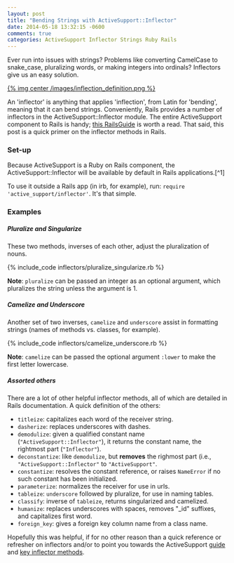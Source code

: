 ```yaml
---
layout: post
title: "Bending Strings with ActiveSupport::Inflector"
date: 2014-05-18 13:32:15 -0600
comments: true
categories: ActiveSupport Inflector Strings Ruby Rails
---
```

Ever run into issues with strings? Problems like converting CamelCase to snake_case, pluralizing words, or making integers into ordinals? Inflectors give us an easy solution.

<a href="http://dictionary.reference.com/browse/inflection">{% img center /images/inflection_definition.png %}</a>

An 'inflector' is anything that applies 'inflection', from Latin for 'bending', meaning that it can bend strings. Conveniently, Rails provides a number of inflectors in the ActiveSupport::Inflector module. The entire ActiveSupport component to Rails is handy; <a href="http://guides.rubyonrails.org/active_support_core_extensions.html">this RailsGuide</a> is worth a read. That said, this post is a quick primer on the inflector methods in Rails.

<!--more-->

<h3>Set-up</h3>
Because ActiveSupport is a Ruby on Rails component, the ActiveSupport::Inflector will be available by default in Rails applications.[^1]

To use it outside a Rails app (in irb, for example), run: <code>require 'active_support/inflector'</code>. It's that simple.

<h3>Examples</h3>

<h5>Pluralize and Singularize</h5>
These two methods, inverses of each other, adjust the pluralization of nouns.

{% include_code inflectors/pluralize_singularize.rb %}

<strong>Note</strong>: <code>pluralize</code> can be passed an integer as an optional argument, which pluralizes the string unless the argument is 1.

<h5>Camelize and Underscore</h5>
Another set of two inverses, <code>camelize</code> and <code>underscore</code> assist in formatting strings (names of methods vs. classes, for example).

{% include_code inflectors/camelize_underscore.rb %}

<strong>Note</strong>: <code>camelize</code> can be passed the optional argument <code>:lower</code> to make the first letter lowercase.

<h5>Assorted others</h5>
There are a lot of other helpful inflector methods, all of which are detailed in Rails documentation. A quick definition of the others:<ul>
<li><code>titleize</code>: capitalizes each word of the receiver string.</li>
<li><code>dasherize</code>: replaces underscores with dashes.</li>
<li><code>demodulize</code>: given a qualified constant name (<code>"ActiveSupport::Inflector"</code>), it returns the constant name, the rightmost part (<code>"Inflector"</code>).</li>
<li><code>deconstantize</code>: like <code>demodulize</code>, but <strong>removes</strong> the righmost part (i.e., <code>"ActiveSupport::Inflector"</code> to <code>"ActiveSupport"</code>.</li>
<li><code>constantize</code>: resolves the constant reference, or raises <code>NameError</code> if no such constant has been initialized.</li>
<li><code>parameterize</code>: normalizes the receiver for use in urls.</li>
<li><code>tableize</code>: <code>underscore</code> followed by </code>pluralize</code>, for use in naming tables.</li>
<li><code>classify</code>: inverse of <code>tableize</code>, returns singularized and camelized.</li>
<li><code>humanize</code>: replaces underscores with spaces, removes "_id" suffixes, and capitalizes first word.</li>
<li><code>foreign_key</code>: gives a foreign key column name from a class name.</li>
</ul>

Hopefully this was helpful, if for no other reason than a quick reference or refresher on inflectors and/or to point you towards the ActiveSupport <a href="http://guides.rubyonrails.org/active_support_core_extensions.html">guide</a> and <a href="https://github.com/rails/rails/blob/26698fb91d88dca0f860adcb80528d8d3f0f6285/activesupport/lib/active_support/inflector/methods.rb#L111">key inflector methods</a>.

[^1]: <a href="http://guides.rubyonrails.org/active_support_core_extensions.html#active-support-within-a-ruby-on-rails-application">The exception</a> to this default is when <code>config.active_support.bare</code> is set to true in a Rails application.